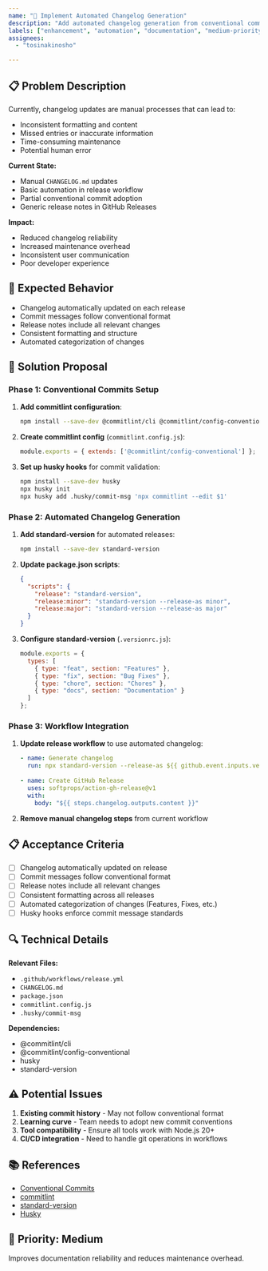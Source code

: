 ```yaml
---
name: "📝 Implement Automated Changelog Generation"
description: "Add automated changelog generation from conventional commits"
labels: ["enhancement", "automation", "documentation", "medium-priority"]
assignees:
  - "tosinakinosho"

---
```


## 📋 Problem Description

Currently, changelog updates are manual processes that can lead to:
- Inconsistent formatting and content
- Missed entries or inaccurate information
- Time-consuming maintenance
- Potential human error

**Current State:**
- Manual `CHANGELOG.md` updates
- Basic automation in release workflow
- Partial conventional commit adoption
- Generic release notes in GitHub Releases

**Impact:**
- Reduced changelog reliability
- Increased maintenance overhead
- Inconsistent user communication
- Poor developer experience

## 🎯 Expected Behavior

- Changelog automatically updated on each release
- Commit messages follow conventional format
- Release notes include all relevant changes
- Consistent formatting and structure
- Automated categorization of changes

## 🔧 Solution Proposal

### Phase 1: Conventional Commits Setup
1. **Add commitlint configuration**:
   ```bash
   npm install --save-dev @commitlint/cli @commitlint/config-conventional
   ```

2. **Create commitlint config** (`commitlint.config.js`):
   ```javascript
   module.exports = { extends: ['@commitlint/config-conventional'] };
   ```

3. **Set up husky hooks** for commit validation:
   ```bash
   npm install --save-dev husky
   npx husky init
   npx husky add .husky/commit-msg 'npx commitlint --edit $1'
   ```

### Phase 2: Automated Changelog Generation
1. **Add standard-version** for automated releases:
   ```bash
   npm install --save-dev standard-version
   ```

2. **Update package.json scripts**:
   ```json
   {
     "scripts": {
       "release": "standard-version",
       "release:minor": "standard-version --release-as minor",
       "release:major": "standard-version --release-as major"
     }
   }
   ```

3. **Configure standard-version** (`.versionrc.js`):
   ```javascript
   module.exports = {
     types: [
       { type: "feat", section: "Features" },
       { type: "fix", section: "Bug Fixes" },
       { type: "chore", section: "Chores" },
       { type: "docs", section: "Documentation" }
     ]
   };
   ```

### Phase 3: Workflow Integration
1. **Update release workflow** to use automated changelog:
   ```yaml
   - name: Generate changelog
     run: npx standard-version --release-as ${{ github.event.inputs.version_type }}
     
   - name: Create GitHub Release
     uses: softprops/action-gh-release@v1
     with:
       body: "${{ steps.changelog.outputs.content }}"
   ```

2. **Remove manual changelog steps** from current workflow

## 📋 Acceptance Criteria

- [ ] Changelog automatically updated on release
- [ ] Commit messages follow conventional format
- [ ] Release notes include all relevant changes
- [ ] Consistent formatting across all releases
- [ ] Automated categorization of changes (Features, Fixes, etc.)
- [ ] Husky hooks enforce commit message standards

## 🔍 Technical Details

**Relevant Files:**
- `.github/workflows/release.yml`
- `CHANGELOG.md`
- `package.json`
- `commitlint.config.js`
- `.husky/commit-msg`

**Dependencies:**
- @commitlint/cli
- @commitlint/config-conventional  
- husky
- standard-version

## ⚠️ Potential Issues

1. **Existing commit history** - May not follow conventional format
2. **Learning curve** - Team needs to adopt new commit conventions
3. **Tool compatibility** - Ensure all tools work with Node.js 20+
4. **CI/CD integration** - Need to handle git operations in workflows

## 📚 References

- [Conventional Commits](https://www.conventionalcommits.org/)
- [commitlint](https://commitlint.js.org/)
- [standard-version](https://github.com/conventional-changelog/standard-version)
- [Husky](https://typicode.github.io/husky/)

## 🎪 Priority: Medium

Improves documentation reliability and reduces maintenance overhead.